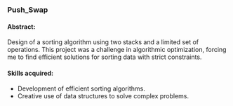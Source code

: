 ### Push_Swap
#### Abstract: 
Design of a sorting algorithm using two stacks and a limited set of operations. This project was a challenge in algorithmic optimization, forcing me to find efficient solutions for sorting data with strict constraints.
#### Skills acquired:
* Development of efficient sorting algorithms.
* Creative use of data structures to solve complex problems.
